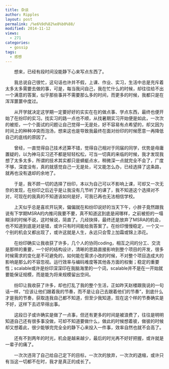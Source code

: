 ```yaml
---
title: 杂谈
author: Ripples
layout: post
permalink: /%e6%9d%82%e8%b0%88/
modified: 2014-11-12
views:
  - 271
categories:
  - gossip
tags:
  - 感想
---
```

<p style="text-indent: 2em;">
  <span class="s1">想来，已经有段时间没能静下心来写点东西了。</span>
</p>

<p style="text-indent: 2em;">
  <span class="s1">我总说自己很忙，这句话也许并不假，上课、作业、实习，生活中总是充斥着太多太多需要去做的事，可是，每当我问自己，我在忙什么的时候，却往往给不出一个满意的答案，似乎那些事并不需要那么多的时间，而更多的时候，我都只是在浑浑噩噩中度过。</span>
</p>

<!--more-->

<p style="text-indent: 2em;">
  <span class="s1">从开学就决定这学期一定要好好的实实在在的做点事、学点东西，最终也便开始了在纷印的实习。找实习的路一点也不顺，从找暑期实习开始便是如此，一次次的被拒，一个个面试的问题让自己觉得一无是处，好不容易有点希望的，却又因为时间上的种种冲突而泡汤，想来这也是导致我最终在面对纷印的时候愿意一再降低自己的底线的原因了。</span>
</p>

<p style="text-indent: 2em;">
  <span class="s1">曾经，一直觉得自己技术还算不错，觉得自己相对于同届的同学，优势是毋庸置疑的，以为神马实习还不都是轻轻松松，可当一切真的来临的时候，我才发现我想了太多太多，所谓的技术其实都只是蜻蜓点水，稍微深一点就完全不会了，广度不够，深度没有，真的就感觉自己一无是处，可又能怎么办，已经选择了这条路，就再也没有退却的余地了。</span>
</p>

<p style="text-indent: 2em;">
  <span class="s1">于是，我不顾一切的选择了纷印，本以为自己可以不影响上课，可却又一次无奈的发现，在纷印之后近乎是让我没有几节听了的课了，我不知道这个选择对不对，可现在的我真的不知道该如何是好，可我已再也无法相信学校。</span>
</p>

<p style="text-indent: 2em;">
  <span class="s1">上天似乎总是喜欢开玩笑，偏偏就在和纷印说好的当天下午，小胖子竟然跟我说有下学期MSRA的内推问我要不要，真不知道这到底是闹哪样，之前被拒的一塌糊涂的时候不说，这时候说，简直了。几经抉择，最终还是放弃了MSRA的机会，也不知道到底是对是错，或许只有时间能给我答案了。在纷印慢慢稳定，一个又一个别的机会又都出现了，或许这就是人生，永远只会雪上加霜或锦上添花。</span>
</p>

<p style="text-indent: 2em;">
  <span class="s1">在纷印确实让我收获了许多，几个人的协同coding，相互之间的分工、交流是那样的重要，一个好的结构设计，清晰的思路直接影响到整个项目的开发，很多时候需求的变化是不可避免的，如何能在需求小改的时候，不对整个项目造成大的影响是那么的不容忽视。运行效率与编码难度等其他各方面的权衡；稳定的重要性；scalable或许是纷印深深印在我脑海里的一个词，scalable并不是在一开始就要能保证规模，而是能为将来规模留出空间。</span>
</p>

<p style="text-indent: 2em;">
  <span class="s1">纷印让我收获了许多，却也打乱了我的整个生活，正如昨天赵楼跟我说的一句话一样，“应该让他们跟着我的节奏，而不是让自己去跟着他们的节奏”，到底什么才是我的节奏，获取连我自己都不知道，但至少我知道，现在这个样的节奏确实是不好，这样下去迟早得出事。</span>
</p>

<p style="text-indent: 2em;">
  <span class="s1">这段日子或许确实是做了一点事，但还有更多的时间是被浪费了，往往是明明知道自己还有很多事没做，可却不知道要做什么，做此的时候想着彼，做彼的时候却又想着此，很少能够完完全全的静下心来投入一件事，效率自然也就不会高了。</span>
</p>

<p style="text-indent: 2em;">
  <span class="s1">还有不到两年的时光，机会是越来越少，最后的时光再不好好把握，或许就是一辈子的痛了。</span>
</p>

<p style="text-indent: 2em;">
  <span class="s1">一次次违背了自己给自己定下的目标，一次次的放弃，一次次的退缩，或许只有当这一切都不在时，我才是真正的成长了。</span>
</p>
